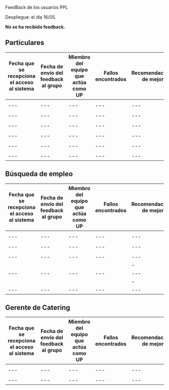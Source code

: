 FeedBack de los usuarios PPL

Despliegue: el día 16/05.

**No se ha recibido feedback.**

## Particulares

| Fecha que se recepciona el acceso al sistema | Fecha de envío del feedback al grupo | Miembro del equipo que actúa como UP | Fallos encontrados | Recomendaciones de mejora |
| --- | --- | --- | --- | --- |
|     |     |     |     |     |
| --- | --- | --- | --- | --- |
|     |     |     |     |     |
| --- | --- | --- | --- | --- |
|     |     |     |     |     |
| --- | --- | --- | --- | --- |
|     |     |     |     |     |
| --- | --- | --- | --- | --- |
|     |     |     |     |     |
| --- | --- | --- | --- | --- |
|     |     |     |     |     |
| --- | --- | --- | --- | --- |

## Búsqueda de empleo

| Fecha que se recepciona el acceso al sistema | Fecha de envío del feedback al grupo | Miembro del equipo que actúa como UP | Fallos encontrados | Recomendaciones de mejora |
| --- | --- | --- | --- | --- |
|     |     |     |     |     |
| --- | --- | --- | --- | --- |
|     |     |     |     |     |
| --- | --- | --- | --- | --- |
|     |     |     |     |     |
| --- | --- | --- | --- | --- |
|     |     |     |     | \-  |
| --- | --- | --- | --- | --- |
|     |     |     |     | \-  |
| --- | --- | --- | --- | --- |

##

##

##

## Gerente de Catering

| Fecha que se recepciona el acceso al sistema | Fecha de envío del feedback al grupo | Miembro del equipo que actúa como UP | Fallos encontrados | Recomendaciones de mejora |
| --- | --- | --- | --- | --- |
|     |     |     |     |     |
| --- | --- | --- | --- | --- |
|     |     |     |     |     |
| --- | --- | --- | --- | --- |